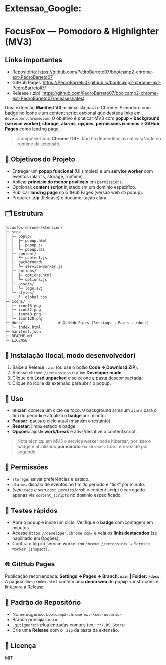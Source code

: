 # Extensao_Google: 
# FocusFox — Pomodoro & Highlighter (MV3)
## Links importantes
- Repositório: https://github.com/PedroBarreto07/bootcamp2-chrome-ext-PedroBarreto07
- GitHub Pages: https://PedroBarreto07.github.io/bootcamp2-chrome-ext-PedroBarreto07/
- Release (.zip): https://github.com/PedroBarreto07/bootcamp2-chrome-ext-PedroBarreto07/releases/latest


Uma extensão **Manifest V3** minimalista para o Chrome: Pomodoro com badge no ícone e um content script opcional que destaca links em `developer.chrome.com`. O objetivo é praticar MV3 com **popup + background (service worker)**, **storage**, **alarms**, **opções**, **permissões mínimas** e **GitHub Pages** como landing page.

> Compatível com **Chrome 114+**. Não há dependências nativas/Node no runtime da extensão.

## 🎯 Objetivos do Projeto
- Entregar um **popup funcional** (UI simples) e um **service worker** com eventos (alarms, storage, runtime).
- Aplicar **princípio do menor privilégio** em `permissions`.
- Opcional: **content script** injetado em um domínio específico.
- Publicar **landing page** no GitHub Pages (versão web do popup).
- Preparar **.zip** (Release) e documentação clara.

## 🗂️ Estrutura
```
focusfox-chrome-extension/
├─ src/
│  ├─ popup/
│  │  ├─ popup.html
│  │  ├─ popup.js
│  │  └─ popup.css
│  ├─ content/
│  │  └─ content.js
│  ├─ background/
│  │  └─ service-worker.js
│  ├─ options/
│  │  ├─ options.html
│  │  └─ options.js
│  ├─ assets/
│  │  └─ logo.svg
│  └─ styles/
│     └─ global.css
├─ icons/
│  ├─ icon16.png
│  ├─ icon32.png
│  ├─ icon48.png
│  └─ icon128.png
├─ docs/                # GitHub Pages (Settings → Pages → /docs)
│  └─ index.html
├─ manifest.json
├─ README.md
└─ LICENSE
```

## 🔧 Instalação (local, modo desenvolvedor)
1. Baixe a Release `.zip` (ou use o botão **Code → Download ZIP**).
2. Acesse `chrome://extensions` e ative **Developer mode**.
3. Clique em **Load unpacked** e selecione a pasta descompactada.
4. Clique no ícone da extensão para abrir o popup.

## 🚦 Uso
- **Iniciar**: começa um ciclo de foco. O background arma um `alarm` para o fim do período e atualiza o **badge** por minuto.
- **Pausar**: pausa o ciclo atual (mantém o restante).
- **Resetar**: limpa estado e badge.
- **Opções**: ajuste **work/break** e ative/desative o content script.

> Nota técnica: em MV3 o service worker pode hibernar; por isso o badge é atualizado **por minuto** via `chrome.alarms` em vez de por segundo.

## 🔐 Permissões
- `storage`: salvar preferências e estado.
- `alarms`: disparo de eventos no fim do período e “tick” por minuto.
- _(sem `tabs` e sem `host_permissions`)_: o content script é carregado apenas via `content_scripts` no domínio especificado.

## 🧪 Testes rápidos
- Abra o popup e inicie um ciclo. Verifique o **badge** com contagem em minutos.
- Acesse `https://developer.chrome.com/` e veja os **links destacados** (se habilitado em Opções).
- Confira o log do service worker em `chrome://extensions → Service Worker (Inspect)`.

## 🌐 GitHub Pages
Publicação recomendada: **Settings → Pages → Branch: `main` | Folder: `/docs`**.  
A página `docs/index.html` contém uma **demo web** do popup + instruções e link para a Release.

## 🧱 Padrão do Repositório
- Nome sugerido: `bootcamp2-chrome-ext-<seu-usuario>`
- Branch principal: `main`
- `.gitignore`: inclua entradas comuns (ex.: `**/.DS_Store`)
- Crie uma **Release** com o `.zip` da pasta da extensão.

## 📜 Licença
[MIT](./LICENSE)
